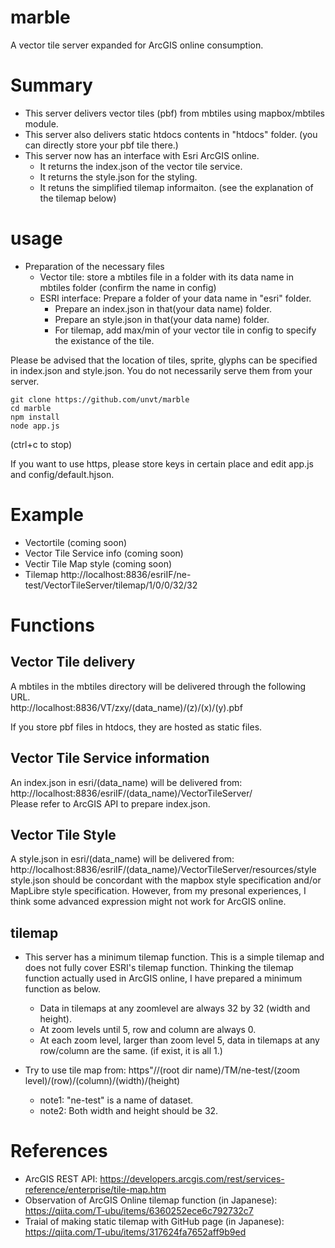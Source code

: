 # marble
A vector tile server expanded for ArcGIS online consumption.  

# Summary
* This server delivers vector tiles (pbf) from mbtiles using mapbox/mbtiles module.
* This server also delivers static htdocs contents in "htdocs" folder. (you can directly store your pbf tile there.)
* This server now has an interface with Esri ArcGIS online.
    * It returns the index.json of the vector tile service. 
    * It returns the style.json for the styling. 
    * It retuns the simplified tilemap informaiton. (see the explanation of the tilemap below)

# usage
* Preparation of the necessary files
   * Vector tile: store a mbtiles file in a folder with its data name in mbtiles folder (confirm the name in config)
   * ESRI interface: Prepare a folder of your data name in "esri" folder. 
       * Prepare an index.json in that(your data name) folder.
       * Prepare an style.json in that(your data name) folder.
       * For tilemap, add max/min of your vector tile in config to specify the existance of the tile.

Please be advised that the location of tiles, sprite, glyphs can be specified in index.json and style.json. You do not necessarily serve them from your server. 

```
git clone https://github.com/unvt/marble
cd marble
npm install
node app.js
```
(ctrl+c to stop)

If you want to use https, please store keys in certain place and edit app.js and config/default.hjson.

# Example
* Vectortile (coming soon)
* Vector Tile Service info (coming soon)
* Vectir Tile Map style (coming soon)
* Tilemap http://localhost:8836/esriIF/ne-test/VectorTileServer/tilemap/1/0/0/32/32

# Functions
## Vector Tile delivery
A mbtiles in the mbtiles directory will be delivered through the following URL.  
 http://localhost:8836/VT/zxy/(data_name)/(z)/(x)/(y).pbf

If you store pbf files in htdocs, they are hosted as static files.

## Vector Tile Service information
An index.json in esri/(data_name) will be delivered from:  
 http://localhost:8836/esriIF/(data_name)/VectorTileServer/  
Please refer to ArcGIS API to prepare index.json.

## Vector Tile Style
A style.json in esri/(data_name) will be delivered from:  
 http://localhost:8836/esriIF/(data_name)/VectorTileServer/resources/style  
style.json should be concordant with the mapbox style specification and/or MapLibre style specification. However, from my presonal experiences, I think some advanced expression might not work for ArcGIS online.

## tilemap
* This server has a minimum tilemap function. This is a simple tilemap and does not fully cover ESRI's tilemap function. Thinking the tilemap function actually used in ArcGIS online, I have prepared a minimum function as below.  
    * Data in tilemaps at any zoomlevel are always 32 by 32 (width and height).
    * At zoom levels until 5, row and column are always 0.
    * At each zoom level, larger than zoom level 5, data in tilemaps at any row/column are the same. (if exist, it is all 1.) 

* Try to use tile map from: https"//(root dir name)/TM/ne-test/(zoom level)/(row)/(column)/(width)/(height)  
    * note1: "ne-test" is a name of dataset.  
    * note2: Both width and height should be 32.


# References
* ArcGIS REST API: https://developers.arcgis.com/rest/services-reference/enterprise/tile-map.htm
* Observation of ArcGIS Online tilemap function (in Japanese): https://qiita.com/T-ubu/items/6360252ece6c792732c7
* Traial of making static tilemap with GitHub page (in Japanese): https://qiita.com/T-ubu/items/317624fa7652aff9b9ed
 
